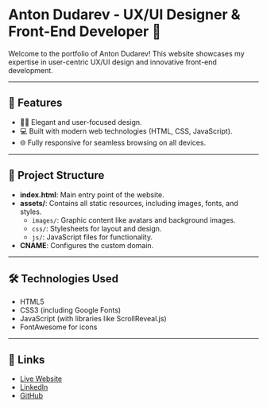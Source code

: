# Anton Dudarev - UX/UI Designer & Front-End Developer 🌟

Welcome to the portfolio of Anton Dudarev! This website showcases my expertise in user-centric UX/UI design and innovative front-end development.

---

## 🚀 Features

- 👨‍🎨 Elegant and user-focused design.
- 💻 Built with modern web technologies (HTML, CSS, JavaScript).
- 🌐 Fully responsive for seamless browsing on all devices.

---

## 📂 Project Structure

- **index.html**: Main entry point of the website.
- **assets/**: Contains all static resources, including images, fonts, and styles.
  - `images/`: Graphic content like avatars and background images.
  - `css/`: Stylesheets for layout and design.
  - `js/`: JavaScript files for functionality.
- **CNAME**: Configures the custom domain.

---

## 🛠️ Technologies Used

- HTML5
- CSS3 (including Google Fonts)
- JavaScript (with libraries like ScrollReveal.js)
- FontAwesome for icons

---

## 🔗 Links

- [Live Website](https://anton.dudarev.com)
- [LinkedIn](https://linkedin.com/in/betula-pendula)
- [GitHub](https://github.com/betula-pendula)
